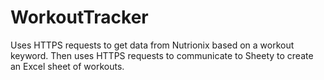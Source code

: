 # WorkoutTracker
Uses HTTPS requests to get data from Nutrionix based on a workout keyword. 
Then uses HTTPS requests to communicate to Sheety to create an Excel sheet of workouts.
